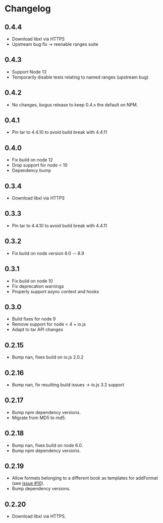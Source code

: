 # Changelog

## 0.4.4

 * Download libxl via HTTPS
 * Upstream bug fix -> reenable ranges suite

## 0.4.3

 * Support Node 13
 * Temporarily disable tests relating to named ranges (upstream bug)

## 0.4.2

 * No changes, bogus release to keep 0.4.x the default on NPM.

## 0.4.1

 * Pin tar to 4.4.10 to avoid build break with 4.4.11

## 0.4.0

 * Fix build on node 12
 * Drop support for node < 10
 * Dependency bump

## 0.3.4

 * Download libxl via HTTPS

## 0.3.3

 * Pin tar to 4.4.10 to avoid build break with 4.4.11

## 0.3.2

 * Fix build on node version 8.0 -- 8.9

## 0.3.1

 * Fix build on node 10
 * Fix deprecation warnings
 * Properly support async context and hooks

## 0.3.0

 * Build fixes for node 9
 * Remove support for node < 4 + io.js
 * Adapt to tar API changes

## 0.2.15

 * Bump nan, fixes build on io.js 2.0.2

## 0.2.16

 * Bump nan, fix resulting build issues -> io.js 3.2 support

## 0.2.17

 * Bump npm dependency versions.
 * Migrate from MD5 to md5.

## 0.2.18

 * Bump nan, fixes build on node 6.0.
 * Bump npm dependency versions.

## 0.2.19

 * Allow formats belonging to a different book as templates for addFormat (see
    [issue #10](https://github.com/DirtyHairy/node-libxl/issues/10)).
 * Bump dependency versions.

## 0.2.20

 * Download libxl via HTTPS.
